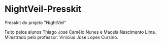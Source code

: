 # NightVeil-Presskit
Presskit do projeto "NightVeil"

Feito pelos alunos Thiago José Camêlo Nunes e Macela Nascimento Lima.
Ministrado pelo professor: Vinicius Jose Lopes Cursino.
